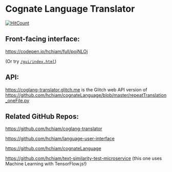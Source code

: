 # Cognate Language Translator

[![HitCount](http://hits.dwyl.io/hchiam/coglang-translator.svg)](http://hits.dwyl.io/hchiam/coglang-translator)

## Front-facing interface:

<a href="https://codepen.io/hchiam/full/pojNLOj" target="_blank">https://codepen.io/hchiam/full/pojNLOj</a>

(Or try [`/gui/index.html`](https://github.com/hchiam/coglang-translator/blob/master/gui/index.html))

## API:

<a href="https://coglang-translator.glitch.me" target="_blank">https://coglang-translator.glitch.me</a> is the Glitch web API version of <a href="https://github.com/hchiam/cognateLanguage/blob/master/repeatTranslation_oneFile.py" target="_blank">
https://github.com/hchiam/cognateLanguage/blob/master/repeatTranslation_oneFile.py</a>

## Related GitHub Repos:

<a href="https://github.com/hchiam/coglang-translator" target="_blank">https://github.com/hchiam/coglang-translator</a>

<a href="https://github.com/hchiam/language-user-interface" target="_blank">https://github.com/hchiam/language-user-interface</a>

<a href="https://github.com/hchiam/cognateLanguage" target="_blank">https://github.com/hchiam/cognateLanguage</a>

<a href="https://github.com/hchiam/text-similarity-test-microservice" target="\_blank">https://github.com/hchiam/text-similarity-test-microservice</a> (this one uses Machine Learning with TensorFlow.js!)
